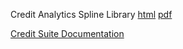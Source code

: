 Credit Analytics Spline Library [html](http://www.credit-trader.net/SplineLibrary.html) [pdf](http://www.credit-trader.net/CreditSuite/docs/SplineLibrary_2.2.pdf)

[Credit Suite Documentation](http://www.credit-trader.net/Begin.html)